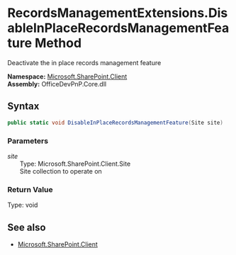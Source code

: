 # RecordsManagementExtensions.DisableInPlaceRecordsManagementFeature Method  
Deactivate the in place records management feature  

**Namespace:** [Microsoft.SharePoint.Client](Microsoft.SharePoint.Client.md)  
**Assembly:** OfficeDevPnP.Core.dll  
## Syntax
```C#
public static void DisableInPlaceRecordsManagementFeature(Site site)
```
### Parameters
*site*  
&emsp;&emsp;Type: Microsoft.SharePoint.Client.Site  
&emsp;&emsp;Site collection to operate on  
### Return Value
Type: void  

## See also
- [Microsoft.SharePoint.Client](Microsoft.SharePoint.Client.md)

